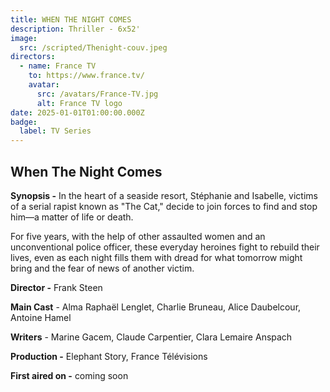 ```yaml
---
title: WHEN THE NIGHT COMES
description: Thriller - 6x52'
image:
  src: /scripted/Thenight-couv.jpeg
directors:
  - name: France TV
    to: https://www.france.tv/
    avatar:
      src: /avatars/France-TV.jpg
      alt: France TV logo
date: 2025-01-01T01:00:00.000Z
badge:
  label: TV Series
---
```


## When The Night Comes

**Synopsis -** In the heart of a seaside resort, Stéphanie and Isabelle, victims of a serial rapist known as "The Cat," decide to join forces to find and stop him—a matter of life or death.

For five years, with the help of other assaulted women and an unconventional police officer, these everyday heroines fight to rebuild their lives, even as each night fills them with dread for what tomorrow might bring and the fear of news of another victim.

**Director -** Frank Steen

**Main Cast** - Alma Raphaël Lenglet, Charlie Bruneau, Alice Daubelcour, Antoine Hamel

**Writers** - Marine Gacem, Claude Carpentier, Clara Lemaire Anspach

**Production -** Elephant Story, France Télévisions

**First aired on -** coming soon

